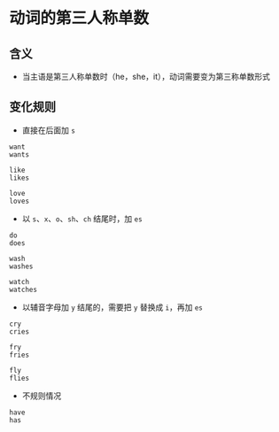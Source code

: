 # 动词的第三人称单数

## 含义

- 当主语是第三人称单数时（he，she，it），动词需要变为第三称单数形式

## 变化规则

- 直接在后面加 `s`

```
want
wants

like
likes

love
loves
```

- 以 `s`、`x`、`o`、`sh`、`ch` 结尾时，加 `es`

```
do
does

wash
washes

watch
watches
```

- 以辅音字母加 `y` 结尾的，需要把 `y` 替换成 `i`，再加 `es`

```
cry
cries

fry
fries

fly
flies
```

- 不规则情况

```
have
has
```
